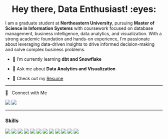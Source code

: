 <h1 align="center">Hey there, Data Enthusiast! :eyes:</h1>

I am a graduate student at **Northeastern University**, pursuing **Master of Science in Information Systems** with coursework focused on database management, business intelligence, data analytics, and visualization. With a strong academic foundation and hands-on experience, I'm passionate about leveraging data-driven insights to drive informed decision-making and solve complex business problems.

- 🌱 I’m currently learning **dbt and Snowflake**

- 💬 Ask me about **Data Analytics and Visualization**
  
- 📄 Check out my [Resume](https://drive.google.com/file/d/1zSXsLW4Sv8YG_1nPpRaLYZbFxH__koXs/view?usp=sharing)

<hr>

🤝 &nbsp; Connect with Me 

[<img src="https://img.shields.io/badge/linkedin-%230077B5.svg?&style=for-the-badge&logo=linkedin&logoColor=white" />](https://www.linkedin.com/in/payal-pawar/)
[![](https://img.shields.io/badge/Tableau-E97627?style=for-the-badge&logo=Tableau&logoColor=white)](https://public.tableau.com/app/profile/payal.pawar7329/vizzes)
<hr>

<h3> Skills </h3>

<p>

  [![](https://img.shields.io/badge/Python-3776AB?style=flat&logo=python&logoColor=white)](https://www.python.org)
  <img src = "https://img.shields.io/badge/MySQL-339933?style=flat&logo=mySQL&logoColor=white">
  <img src = "https://img.shields.io/badge/PostGre-0052CC?style=flat&logo=postgresql&logoColor=white">
  <img src = "https://img.shields.io/badge/SQL%20Server-557C94?style=flat&logo=microsoftsqlserver&logoColor=white">
  <img src="https://img.shields.io/badge/-Talend-eed718?style=flat&logo=talend&logoColor=ffffff">
  <img src = "https://img.shields.io/badge/AWS%20Glue-0052CC?style=flat&logo=amazonrds&logoColor=white">
  <img src="http://img.shields.io/badge/-Power%20BI-F1502F?style=flat&logo=powerbi&logoColor=FFFFFF">
  <img src="http://img.shields.io/badge/-Tableau-339933?style=flat&logo=tableau&logoColor=FFFFFF">
  <img src = "https://img.shields.io/badge/Amazon%20Web%20Services-4EAA25?style=flat&logo=amazonaws&logoColor=white">
  <img src = "https://img.shields.io/badge/Microsoft%20Azure-CB3837?style=flat&logo=microsoftazure&logoColor=white">
  <img src = "https://img.shields.io/badge/Amazon%20S3-1679A7?style=flat&logo=amazons3&logoColor=white"> 
  <img src = "https://img.shields.io/badge/dbt-FF694B?style=flat&logo=dbt&logoColor=white">
</p>
